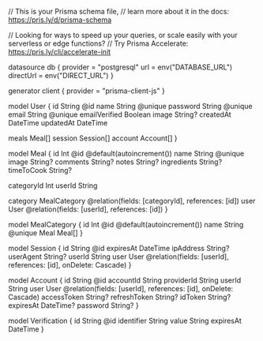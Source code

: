 // This is your Prisma schema file,
// learn more about it in the docs: https://pris.ly/d/prisma-schema

// Looking for ways to speed up your queries, or scale easily with your serverless or edge functions?
// Try Prisma Accelerate: https://pris.ly/cli/accelerate-init

datasource db {
provider = "postgresql"
url = env("DATABASE_URL")
directUrl = env("DIRECT_URL")
}

generator client {
provider = "prisma-client-js"
}

model User {
id String @id
name String @unique
password String @unique
email String @unique
emailVerified Boolean
image String?
createdAt DateTime
updatedAt DateTime

meals Meal[]
session Session[]
account Account[]
}

model Meal {
id Int @id @default(autoincrement())
name String @unique
image String?
comments String?
notes String?
ingredients String?
timeToCook String?

categoryId Int
userId String

category MealCategory @relation(fields: [categoryId], references: [id])
user User @relation(fields: [userId], references: [id])
}

model MealCategory {
id Int @id @default(autoincrement())
name String @unique
Meal Meal[]
}

model Session {
id String @id
expiresAt DateTime
ipAddress String?
userAgent String?
userId String
user User @relation(fields: [userId], references: [id], onDelete: Cascade)
}

model Account {
id String @id
accountId String
providerId String
userId String
user User @relation(fields: [userId], references: [id], onDelete: Cascade)
accessToken String?
refreshToken String?
idToken String?
expiresAt DateTime?
password String?
}

model Verification {
id String @id
identifier String
value String
expiresAt DateTime
}
